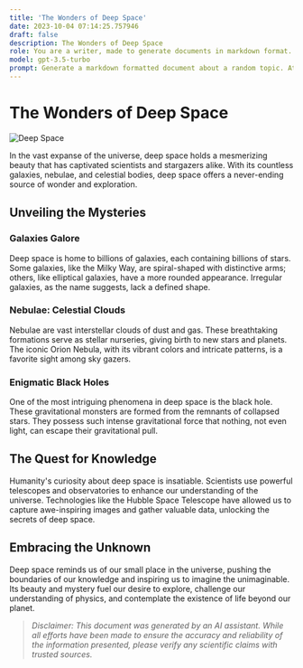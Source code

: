 ```yaml
---
title: 'The Wonders of Deep Space'
date: 2023-10-04 07:14:25.757946
draft: false
description: The Wonders of Deep Space
role: You are a writer, made to generate documents in markdown format. It is very important that all of the documents you generate are in valid markdown format.
model: gpt-3.5-turbo
prompt: Generate a markdown formatted document about a random topic. At the bottom, include a disclaimer explaining that the document was generated by you. The first line of the document should be the title. Make sure that the entire document is in proper markdown format, using a mix of various tags to make the document visually appealing.
---
```


# The Wonders of Deep Space

![Deep Space](https://images.unsplash.com/photo-1534216538393-4c1001fe8701?ixlib=rb-1.2.1&ixid=eyJhcHBfaWQiOjEyMDd9&auto=format&fit=crop&w=1950&q=80)

In the vast expanse of the universe, deep space holds a mesmerizing beauty that has captivated scientists and stargazers alike. With its countless galaxies, nebulae, and celestial bodies, deep space offers a never-ending source of wonder and exploration.

## Unveiling the Mysteries

### Galaxies Galore

Deep space is home to billions of galaxies, each containing billions of stars. Some galaxies, like the Milky Way, are spiral-shaped with distinctive arms; others, like elliptical galaxies, have a more rounded appearance. Irregular galaxies, as the name suggests, lack a defined shape.

### Nebulae: Celestial Clouds

Nebulae are vast interstellar clouds of dust and gas. These breathtaking formations serve as stellar nurseries, giving birth to new stars and planets. The iconic Orion Nebula, with its vibrant colors and intricate patterns, is a favorite sight among sky gazers.

### Enigmatic Black Holes

One of the most intriguing phenomena in deep space is the black hole. These gravitational monsters are formed from the remnants of collapsed stars. They possess such intense gravitational force that nothing, not even light, can escape their gravitational pull.

## The Quest for Knowledge

Humanity's curiosity about deep space is insatiable. Scientists use powerful telescopes and observatories to enhance our understanding of the universe. Technologies like the Hubble Space Telescope have allowed us to capture awe-inspiring images and gather valuable data, unlocking the secrets of deep space.

## Embracing the Unknown

Deep space reminds us of our small place in the universe, pushing the boundaries of our knowledge and inspiring us to imagine the unimaginable. Its beauty and mystery fuel our desire to explore, challenge our understanding of physics, and contemplate the existence of life beyond our planet.

> *Disclaimer: This document was generated by an AI assistant. While all efforts have been made to ensure the accuracy and reliability of the information presented, please verify any scientific claims with trusted sources.*
